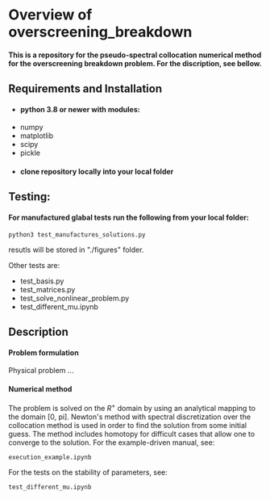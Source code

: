 # Overview of overscreening_breakdown

#### This is a repository for the pseudo-spectral collocation numerical method for the overscreening breakdown problem. For the discription, see bellow.

## Requirements and Installation
* #### python 3.8 or newer with modules:
- numpy
- matplotlib
- scipy
- pickle
* #### clone repository locally into your local folder

## Testing:
#### For manufactured glabal tests run the following from your local folder:
```
python3 test_manufactures_solutions.py
```
resutls will be stored in "./figures" folder.

Other tests are:
- test_basis.py
- test_matrices.py
- test_solve_nonlinear_problem.py
- test_different_mu.ipynb

## Description
#### Problem formulation
Physical problem ...

#### Numerical method
The problem is solved on the $R^+$ domain by using an analytical mapping to the domain [0, pi].
Newton's method with spectral discretization over the collocation method is used in order to find the solution from some initial guess. The method includes homotopy for difficult cases that allow one to converge to the solution.
For the example-driven manual, see:
```
execution_example.ipynb
```
For the tests on the stability of parameters, see:
```
test_different_mu.ipynb
```

